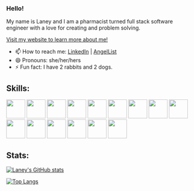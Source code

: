 ### Hello!

My name is Laney and I am a pharmacist turned full stack software engineer with a love for creating and problem solving.

[Visit my website to learn more about me!](http://laneyluong.com)

- 📫 How to reach me: [LinkedIn](https://www.linkedin.com/in/laneyluong/) | [AngelList](https://angel.co/u/laney-luong)
- 😄 Pronouns: she/her/hers
- ⚡ Fun fact: I have 2 rabbits and 2 dogs. 

## Skills:
<div>
<img src="https://cdn.jsdelivr.net/gh/devicons/devicon/icons/rails/rails-original-wordmark.svg" style='height:50px;, width: 50px;'/>
<img src="https://cdn.jsdelivr.net/gh/devicons/devicon/icons/react/react-original.svg" style='height:50px;, width: 50px;'/>
<img src="https://cdn.jsdelivr.net/gh/devicons/devicon/icons/redux/redux-original.svg" style='height:50px;, width: 50px;'/>
<img src="https://cdn.jsdelivr.net/gh/devicons/devicon/icons/ruby/ruby-original.svg" style='height:50px;, width: 50px;'/>
<img src="https://cdn.jsdelivr.net/gh/devicons/devicon/icons/javascript/javascript-original.svg" style='height:50px;, width: 50px;'/>
<img src="https://cdn.jsdelivr.net/gh/devicons/devicon/icons/html5/html5-original.svg" style='height:50px;, width: 50px;'/>
<img src="https://cdn.jsdelivr.net/gh/devicons/devicon/icons/css3/css3-original.svg" style='height:50px;, width: 50px;'/>
<img src="https://cdn.jsdelivr.net/gh/devicons/devicon/icons/jquery/jquery-original.svg" style='height:50px;, width: 50px;' />
<img src="https://cdn.jsdelivr.net/gh/devicons/devicon/icons/postgresql/postgresql-original.svg" style='height:50px;, width: 50px;'/>
<img src="https://cdn.jsdelivr.net/gh/devicons/devicon/icons/mongodb/mongodb-original.svg" style='height:50px;, width: 50px;'/>
<img src="https://cdn.jsdelivr.net/gh/devicons/devicon/icons/git/git-original.svg" style='height:50px;, width: 50px;'/>
<img src="https://cdn.jsdelivr.net/gh/devicons/devicon/icons/heroku/heroku-original.svg" style='height:50px;, width: 50px;'/>
<img src="https://cdn.jsdelivr.net/gh/devicons/devicon/icons/nodejs/nodejs-original.svg" style='height:50px;, width: 50px;'/>
<img src="https://cdn.jsdelivr.net/gh/devicons/devicon/icons/express/express-original.svg" style='height:50px;, width: 50px;'/>
<img src="https://cdn.jsdelivr.net/gh/devicons/devicon/icons/webpack/webpack-original.svg" style='height:50px;, width: 50px;'/>
 </div>

## Stats:
[![Laney's GitHub stats](https://github-readme-stats.vercel.app/api?username=laneyNL&theme=nord)](https://github.com/anuraghazra/github-readme-stats)

[![Top Langs](https://github-readme-stats.vercel.app/api/top-langs/?username=laneyNL&theme=nord)](https://github.com/anuraghazra/github-readme-stats)
